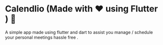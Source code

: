 # Calendlio (Made with ❤ using Flutter ) :tada:
A simple app made using flutter and dart to assist you manage / schedule your personal meetings hassle free .